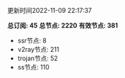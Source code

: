 更新时间2022-11-09 22:17:37

**总订阅: 45**
**总节点: 2220**
**有效节点: 381**
- ssr节点: 8
- v2ray节点: 211
- trojan节点: 52
- ss节点: 110
